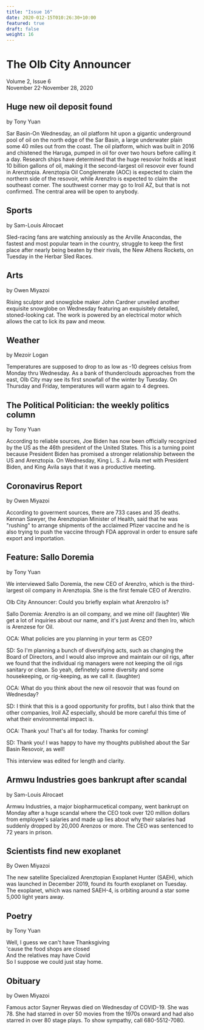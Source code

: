 ```yaml
---
title: "Issue 16"
date: 2020-012-15T010:26:30+10:00
featured: true
draft: false
weight: 16
---
```



# The Olb City Announcer
Volume 2, Issue 6  
November 22-November 28, 2020

## Huge new oil deposit found
by Tony Yuan

Sar Basin-On Wednesday, an oil platform hit upon a gigantic underground pool of oil on the north edge of the Sar Basin, a large underwater plain some 40 miles out from the coast. The oil platform, which was built in 2016 and chistened the Haruga, pumped in oil for over two hours before calling it a day. Research ships have determined that the huge resovior holds at least 10 billion gallons of oil, making it the second-largest oil resovoir ever found in Arenztopia. Arenztopia Oil Conglemerate (AOC) is expected to claim the northern side of the resovoir, while ArenzIro is expected to claim the southeast corner. The southwest corner may go to Iroil AZ, but that is not confirmed. The central area will be open to anybody.

## Sports
by Sam-Louis Alrocaet

Sled-racing fans are watching anxiously as the Arville Anacondas, the fastest and most popular team in the country, struggle to keep the first place after nearly being beaten by their rivals, the New Athens Rockets, on Tuesday in the Herbar Sled Races.

## Arts
by Owen Miyazoi

Rising sculptor and snowglobe maker John Cardner unveiled another exquisite snowglobe on Wednesday featuring an exquisitely detailed, stoned-looking cat. The work is powered by an electrical motor which allows the cat to lick its paw and meow.

## Weather
by Mezoir Logan

Temperatures are supposed to drop to as low as -10 degrees celsius from Monday thru Wednesday. As a bank of thunderclouds approaches from the east, Olb City may see its first snowfall of the winter by Tuesday. On Thursday and Friday, temperatures will warm again to 4 degrees.

## The Political Politician: the weekly politics column
by Tony Yuan

According to reliable sources,  Joe Biden has now been officially recognized by the US as the 46th president of the United States. This is a turning point because President Biden has promised a stronger relationship between the US and Arenztopia. On Wednesday, King L. S. J. Avila met with President Biden, and King Avila says that it was a productive meeting.

## Coronavirus Report
by Owen Miyazoi

According to goverment sources, there are 733 cases and 35 deaths. Kennan Sawyer, the Arenztopian Minister of Health, said that he was "rushing" to arrange shipments of the acclaimed Pfizer vaccine and he is also trying to push the vaccine through FDA approval in order to ensure safe export and importation.

## Feature: Sallo Doremia
by Tony Yuan

We interviewed Sallo Doremia, the new CEO of ArenzIro, which is the third-largest oil company in Arenztopia. She is the first female CEO of ArenzIro.

Olb City Announcer: Could you briefly explain what ArenzoIro is?

Sallo Doremia: ArenzIro is an oil company, and we mine oil! (laughter) We get a lot of inquiries about our name, and it's just Arenz and then Iro, which is Arenzese for Oil.

OCA: What policies are you planning in your term as CEO?

SD: So I'm planning a bunch of diversifying acts, such as changing the Board of Directors, and I would also improve and maintain our oil rigs, after we found that the individual rig managers were not keeping the oil rigs sanitary or clean. So yeah, definetely some diversity and some housekeeping, or rig-keeping, as we call it. (laughter)

OCA: What do you think about the new oil resovoir that was found on Wednesday?

SD: I think that this is a good opportunity for profits, but I also think that the other companies, Iroil AZ especially, should be more careful this time of what their environmental impact is.

OCA: Thank you! That's all for today. Thanks for coming!

SD: Thank you! I was happy to have my thoughts published about the Sar Basin Resovoir, as well!

This interview was edited for length and clarity.

## Armwu Industries goes bankrupt after scandal
by Sam-Louis Alrocaet

Armwu Industries, a major biopharmucetical company, went bankrupt on Monday after a huge scandal where the CEO took over 120 million dollars from employee's salaries and made up lies about why their salaries had suddenly dropped by 20,000 Arenzos or more. The CEO was sentenced to 72 years in prison.

## Scientists find new exoplanet
By Owen Miyazoi

The new satellite Specialized Arenztopian Exoplanet Hunter (SAEH), which was launched in December 2019, found its fourth exoplanet on Tuesday.  The exoplanet, which was named SAEH-4, is orbiting around a star some 5,000 light years away.

## Poetry
by Tony Yuan

Well, I guess we can't have Thanksgiving    
'cause the food shops are closed    
And the relatives may have Covid    
So I suppose we could just stay home.    

## Obituary
by Owen Miyazoi

Famous actor Sayner Reywas died on Wednesday of COVID-19. She was 78. She had starred in over 50 movies from the 1970s onward and had also starred in over 80 stage plays. To show sympathy, call 680-5512-7080.
